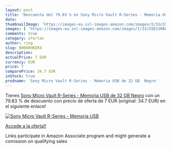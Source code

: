 ```yaml
---
layout: post
title: 'Descuento del 79.83 % en Sony Micro Vault R-Series - Memoria USB '
date: 
thumbnailImage: 'https://images-eu.ssl-images-amazon.com/images/I/31cS5DJ1MAL._SL200_.jpg'
images: [ 'https://images-eu.ssl-images-amazon.com/images/I/31cS5DJ1MAL._SL200_.jpg' ]
comments: true
category: ofertas
author: ring
slug: B006RHKER4
description:
actualPrice: 7 EUR
currency: EUR
price: 7
comparePrice: 34.7 EUR
inStock: true
prodname: 'Sony Micro Vault R-Series - Memoria USB de 32 GB  Negro'
---
```


Tienes [Sony Micro Vault R-Series - Memoria USB de 32 GB  Negro](https://www.amazon.es/dp/B006RHKER4/?tag=tolees-21) con un 79.83 % de descuento con precio de oferta de 7 EUR (original: 34.7 EUR) en el siguiente enlace!

[![Sony Micro Vault R-Series - Memoria USB ](https://images-eu.ssl-images-amazon.com/images/I/31cS5DJ1MAL._SL200_.jpg)](https://www.amazon.es/dp/B006RHKER4/?tag=tolees-21)

[Accede a la oferta!!](https://www.amazon.es/dp/B006RHKER4/?tag=tolees-21)

Links participate in Amazon Associate program and might generate a comission on qualifying sales


